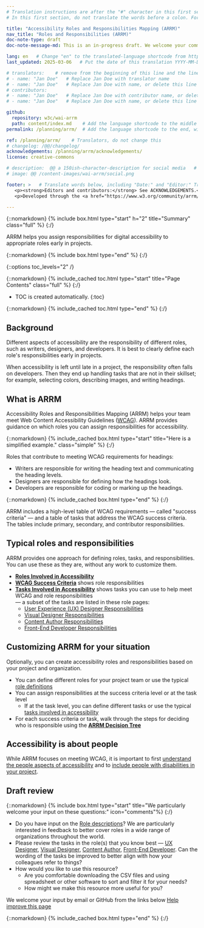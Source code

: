```yaml
---
# Translation instructions are after the "#" character in this first section. They are comments that do not show up in the web page. You do not need to translate the instructions after #.
# In this first section, do not translate the words before a colon. For example, do not translate "title:". Do translate the text after "title:".

title: "Accessibility Roles and Responsibilities Mapping (ARRM)"
nav_title: "Roles and Responsibilities (ARRM)"
doc-note-type: draft
doc-note-message-md: This is an in-progress draft. We welcome your comments via GitHub or email from the links below under [Help improve this page](#helpimprove). You are also welcome to join the [ARRM Community Group](https://www.w3.org/community/arrm/) to contribute.

lang: en   # Change "en" to the translated-language shortcode from https://www.iana.org/assignments/language-subtag-registry/language-subtag-registry
last_updated: 2025-03-06   # Put the date of this translation YYYY-MM-DD (with month in the middle)

# translators:    # remove from the beginning of this line and the lines below: "# " (the hash sign and the space)
# - name: "Jan Doe"   # Replace Jan Doe with translator name
# - name: "Jan Doe"   # Replace Jan Doe with name, or delete this line if not multiple translators
# contributors:
# - name: "Jan Doe"   # Replace Jan Doe with contributor name, or delete this line if none
# - name: "Jan Doe"   # Replace Jan Doe with name, or delete this line if not multiple contributors

github:
  repository: w3c/wai-arrm
  path: content/index.md    # Add the language shortcode to the middle of the filename, for example: content/index.fr.md
permalink: /planning/arrm/  # Add the language shortcode to the end, with no slash at end, for example: /planning/arrm/fr

ref: /planning/arrm/    # Translators, do not change this
# changelog: /@@/changelog/
acknowledgements: /planning/arrm/acknowledgements/
license: creative-commons

# description:  @@ a 150ish-character-description for social media   # translate the description
# image: @@ /content-images/wai-arrm/social.png

footer: >   # Translate words below, including "Date:" and "Editor:" Translate the Working Group name. Leave the Working Group acronym in English. Do *not* change the dates in the footer below.
   <p><strong>Editors and contributors:</strong> See ACKNOWLEDGEMENTS.</p>
   <p>Developed through the <a href="https://www.w3.org/community/arrm/">Accessibility Roles and Responsibilities Mapping (ARRM) Community Group</a> at W3C. Initially developed with the Accessibility Education and Outreach Working Group (<a href="https://www.w3.org/WAI/about/groups/eowg/">EOWG</a>).</p>

---
```


{::nomarkdown}
{% include box.html type="start" h="2" title="Summary" class="full" %}
{:/}

ARRM helps you assign responsibilities for digital accessibility to appropriate roles early in projects.

{::nomarkdown}
{% include box.html type="end" %}
{:/}

{::options toc_levels="2" /}

{::nomarkdown}
{% include_cached toc.html type="start" title="Page Contents" class="full" %}
{:/}

-   TOC is created automatically.
{:toc}

{::nomarkdown}
{% include_cached toc.html type="end" %}
{:/}


## Background

Different aspects of accessibility are the responsibility of different roles, such as writers, designers, and developers. It is best to clearly define each role's responsibilities early in projects.

When accessibility is left until late in a project, the responsibility often falls on developers. Then they end up handling tasks that are not in their skillset; for example, selecting colors, describing images, and writing headings.

## What is ARRM

Accessibility Roles and Responsibilities Mapping (ARRM) helps your team meet Web Content Accessibility Guidelines ([WCAG](https://www.w3.org/WAI/standards-guidelines/wcag/)). ARRM provides guidance on which roles you can assign responsibilities for accessibility.

{::nomarkdown}
{% include_cached box.html type="start" title="Here is a simplified example." class="simple" %}
{:/}

Roles that contribute to meeting WCAG requirements for headings:
* Writers are responsible for writing the heading text and communicating the heading levels.
* Designers are responsible for defining how the headings look.
* Developers are responsible for coding or marking up the headings.

{::nomarkdown}
{% include_cached box.html type="end" %}
{:/}

ARRM includes a high-level table of WCAG requirements — called "success criteria" — and a table of tasks that address the WCAG success criteria. The tables include primary, secondary, and contributor responsibilities.

## Typical roles and responsibilities

ARRM provides one approach for defining roles, tasks, and responsibilities. You can use these as they are, without any work to customize them.

* **[Roles Involved in Accessibility](roles)**
* **[WCAG Success Criteria](wcag-sc)** shows role responsibilities
* **[Tasks Involved in Accessibility](tasks)** shows tasks you can use to help meet WCAG and role responsibilities<br>— a subset of the tasks are listed in these role pages:
  * [User Experience (UX) Designer Responsibilities](user-experience)
  * [Visual Designer Responsibilities](visual-designer)
  * [Content Author Responsibilities](content-author)
  * [Front-End Developer Responsibilities](front-end)

## Customizing ARRM for your situation

Optionally, you can create accessibility roles and responsibilities based on your project and organization.

* You can define different roles for your project team or use the typical [role definitions](roles)
* You can assign responsibilities at the success criteria level or at the task level
	* If at the task level, you can define different tasks or use the typical [tasks involved in accessibility](tasks)
* For each success criteria or task, walk through the steps for deciding who is responsible using the **[ARRM Decision Tree](decision-tree)**

## Accessibility is about people

While ARRM focuses on meeting WCAG, it is important to first [understand the people aspects of accessibility](https://www.w3.org/WAI/people/) and to [include people with disabilities in your project](https://www.w3.org/WAI/planning/involving-users/).

## Draft review
{::nomarkdown}
{% include box.html type="start" title="We particularly welcome your input on these questions:" icon="comments"%}
{:/}

- Do you have input on the [Role descriptions](roles)? We are particularly interested in feedback to better cover roles in a wide range of organizations throughout the world.
- Please review the tasks in the role(s) that you know best — [UX Designer](user-experience), [Visual Designer](visual-designer), [Content Author](content-author), [Front-End Developer](front-end). Can the wording of the tasks be improved to better align with how your colleagues refer to things?
- How would you like to use this resource?
  - Are you comfortable downloading the CSV files and using spreadsheet or other software to sort and filter it for your needs?
  - How might we make this resource more useful for you?

We welcome your input by email or GitHub from the links below [Help improve this page](#helpimprove)

{::nomarkdown}
{% include_cached box.html type="end" %}
{:/}
